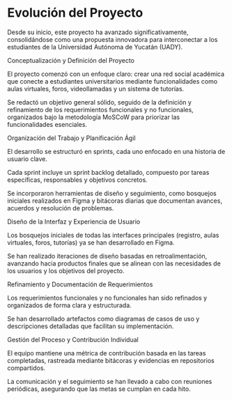 # Evolución del Proyecto

Desde su inicio, este proyecto ha avanzado significativamente, consolidándose como una propuesta innovadora para interconectar a los estudiantes de la Universidad Autónoma de Yucatán (UADY). 

Conceptualización y Definición del Proyecto

El proyecto comenzó con un enfoque claro: crear una red social académica que conecte a estudiantes universitarios mediante funcionalidades como aulas virtuales, foros, videollamadas y un sistema de tutorías.

Se redactó un objetivo general sólido, seguido de la definición y refinamiento de los requerimientos funcionales y no funcionales, organizados bajo la metodología MoSCoW para priorizar las funcionalidades esenciales.



 Organización del Trabajo y Planificación Ágil

El desarrollo se estructuró en sprints, cada uno enfocado en una historia de usuario clave.

Cada sprint incluye un sprint backlog detallado, compuesto por tareas específicas, responsables y objetivos concretos.

Se incorporaron herramientas de diseño y seguimiento, como bosquejos iniciales realizados en Figma y bitácoras diarias que documentan avances, acuerdos y resolución de problemas.



Diseño de la Interfaz y Experiencia de Usuario

Los bosquejos iniciales de todas las interfaces principales (registro, aulas virtuales, foros, tutorías) ya se han desarrollado en Figma.

Se han realizado iteraciones de diseño basadas en retroalimentación, avanzando hacia productos finales que se alinean con las necesidades de los usuarios y los objetivos del proyecto.



Refinamiento y Documentación de Requerimientos

Los requerimientos funcionales y no funcionales han sido refinados y organizados de forma clara y estructurada.

Se han desarrollado artefactos como diagramas de casos de uso y descripciones detalladas que facilitan su implementación.



Gestión del Proceso y Contribución Individual

El equipo mantiene una métrica de contribución basada en las tareas completadas, rastreada mediante bitácoras y evidencias en repositorios compartidos.

La comunicación y el seguimiento se han llevado a cabo con reuniones periódicas, asegurando que las metas se cumplan en cada hito.
